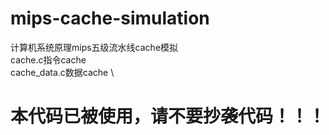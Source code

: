 # mips-cache-simulation
计算机系统原理mips五级流水线cache模拟 \
cache.c指令cache \
cache_data.c数据cache \
<h1>本代码已被使用，请不要抄袭代码！！！</h1>
